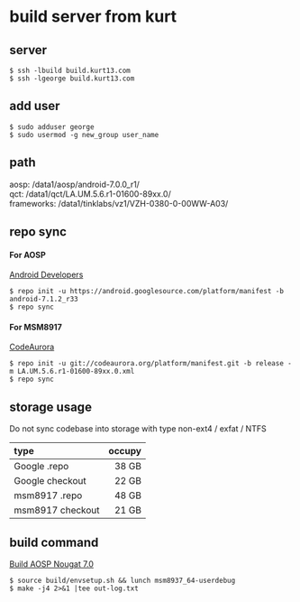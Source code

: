 build server from kurt
====

## server
```
$ ssh -lbuild build.kurt13.com
$ ssh -lgeorge build.kurt13.com
```

## add user
```
$ sudo adduser george
$ sudo usermod -g new_group user_name
```
## path
aosp: /data1/aosp/android-7.0.0_r1/  
qct: /data1/qct/LA.UM.5.6.r1-01600-89xx.0/  
frameworks: /data1/tinklabs/vz1/VZH-0380-0-00WW-A03/  

## repo sync
#### For AOSP
[Android Developers](https://source.android.com/source/downloading)
```
$ repo init -u https://android.googlesource.com/platform/manifest -b android-7.1.2_r33
$ repo sync
```

#### For MSM8917
[CodeAurora](https://wiki.codeaurora.org/xwiki/bin/QAEP/release)
```
$ repo init -u git://codeaurora.org/platform/manifest.git -b release -m LA.UM.5.6.r1-01600-89xx.0.xml
$ repo sync
```
## storage usage
Do not sync codebase into storage with type non-ext4 / exfat / NTFS

| type     | occupy |
| :------- | ----: |
| Google .repo     | 38 GB |
| Google checkout  | 22 GB |
| msm8917 .repo    | 48 GB |
| msm8917 checkout | 21 GB |

## build command
[Build AOSP Nougat 7.0](https://developer.sonymobile.com/open-devices/aosp-build-instructions/how-to-build-aosp-nougat-for-unlocked-xperia-devices/build-aosp-nougat-7-0/)
```
$ source build/envsetup.sh && lunch msm8937_64-userdebug
$ make -j4 2>&1 |tee out-log.txt
```
